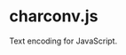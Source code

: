 <!--
SPDX-License-Identifier: MPL-2.0
SPDX-FileCopyrightText: 2023 Lynn Kirby
-->

# charconv.js

Text encoding for JavaScript.
